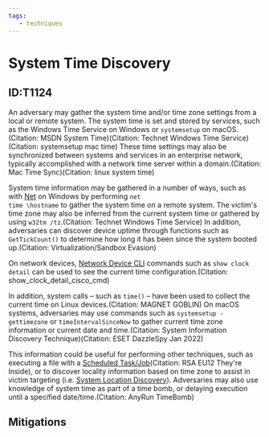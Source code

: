 ```yaml
---
tags:
   - techniques
---
```

# System Time Discovery
## ID:T1124
An adversary may gather the system time and/or time zone settings from a local or remote system. The system time is set and stored by services, such as the Windows Time Service on Windows or <code>systemsetup</code> on macOS.(Citation: MSDN System Time)(Citation: Technet Windows Time Service)(Citation: systemsetup mac time) These time settings may also be synchronized between systems and services in an enterprise network, typically accomplished with a network time server within a domain.(Citation: Mac Time Sync)(Citation: linux system time)

System time information may be gathered in a number of ways, such as with [Net](software/S0039) on Windows by performing <code>net time \\hostname</code> to gather the system time on a remote system. The victim's time zone may also be inferred from the current system time or gathered by using <code>w32tm /tz</code>.(Citation: Technet Windows Time Service) In addition, adversaries can discover device uptime through functions such as <code>GetTickCount()</code> to determine how long it has been since the system booted up.(Citation: Virtualization/Sandbox Evasion)

On network devices, [Network Device CLI](techniques/T1059/008) commands such as `show clock detail` can be used to see the current time configuration.(Citation: show_clock_detail_cisco_cmd)

In addition, system calls – such as <code>time()</code> – have been used to collect the current time on Linux devices.(Citation: MAGNET GOBLIN) On macOS systems, adversaries may use commands such as <code>systemsetup -gettimezone</code> or <code>timeIntervalSinceNow</code> to gather current time zone information or current date and time.(Citation: System Information Discovery Technique)(Citation: ESET DazzleSpy Jan 2022)

This information could be useful for performing other techniques, such as executing a file with a [Scheduled Task/Job](techniques/T1053)(Citation: RSA EU12 They're Inside), or to discover locality information based on time zone to assist in victim targeting (i.e. [System Location Discovery](techniques/T1614)). Adversaries may also use knowledge of system time as part of a time bomb, or delaying execution until a specified date/time.(Citation: AnyRun TimeBomb)
## Mitigations
